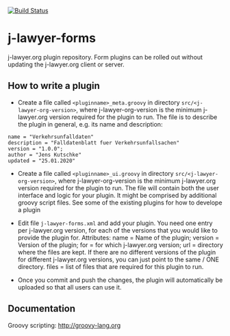 [![Build Status](https://api.travis-ci.org/jlawyerorg/j-lawyer-forms.svg?branch=master)](https://travis-ci.org/jlawyerorg/j-lawyer-forms)

# j-lawyer-forms
j-lawyer.org plugin repository. Form plugins can be rolled out without updating the j-lawyer.org client or server. 

## How to write a plugin

* Create a file called `<pluginname>_meta.groovy` in directory `src/<j-lawyer-org-version>`, where j-lawyer-org-version is the minimum j-lawyer.org version required for the plugin to run. The file is to describe the plugin in general, e.g. its name and description:
```
name = "Verkehrsunfalldaten"
description = "Falldatenblatt fuer Verkehrsunfallsachen"
version = "1.0.0";
author = "Jens Kutschke"
updated = "25.01.2020"
```
* Create a file called `<pluginname>_ui.groovy` in directory `src/<j-lawyer-org-version>`, where j-lawyer-org-version is the minimum j-lawyer.org version required for the plugin to run. The file will contain both the user interface and logic for your plugin. It might be comprised by additional groovy script files. See some of the existing plugins for how to develope a plugin
* Edit file `j-lawyer-forms.xml` and add your plugin. 
You need one entry per j-lawyer.org version, for each of the versions that you would like to provide the plugin for. Attributes: name = Name of the plugin; version = Version of the plugin; for = for which j-lawyer.org version; url = directory where the files are kept. If there are no different versions of the plugin for different j-lawyer.org versions, you can just point to the same / ONE directory. files = list of files that are required for this plugin to run.

* Once you commit and push the changes, the plugin will automatically be uploaded so that all users can use it.

## Documentation

Groovy scripting: http://groovy-lang.org

